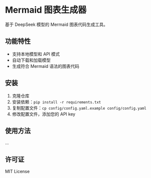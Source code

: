 # Mermaid 图表生成器

基于 DeepSeek 模型的 Mermaid 图表代码生成工具。

## 功能特性

- 支持本地模型和 API 模式
- 自动下载和加载模型
- 生成符合 Mermaid 语法的图表代码

## 安装

1. 克隆仓库
2. 安装依赖：`pip install -r requirements.txt`
3. 复制配置文件：`cp config/config.yaml.example config/config.yaml`
4. 修改配置文件，添加您的 API key

## 使用方法

...

## 许可证

MIT License 